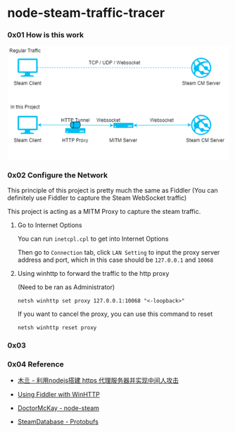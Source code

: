 # node-steam-traffic-tracer

### 0x01 How is this work

![how-this-work](/document/how-this-work-chart.png)

### 0x02 Configure the Network
This principle of this project is pretty much the same as Fiddler
(You can definitely use Fiddler to capture the Steam WebSocket traffic)

This project is acting as a MITM Proxy to capture the steam traffic.

1. Go to Internet Options
    
    You can run `inetcpl.cpl` to get into Internet Options
   
    Then go to `Connection` tab, click `LAN Setting` to input the
    proxy server address and port, which in this case should be
    `127.0.0.1` and `10068`

2. Using winhttp to forward the traffic to the http proxy
    
    (Need to be ran as Administrator)
    ```shell script
    netsh winhttp set proxy 127.0.0.1:10068 "<-loopback>"
    ```
    If you want to cancel the proxy, you can use this command to reset
    ```shell script
    netsh winhttp reset proxy
    ```

### 0x03

### 0x04 Reference
- [木亖 - 利用nodejs搭建 https 代理服务器并实现中间人攻击](https://juejin.im/post/5cce881ef265da036902a934)

- [Using Fiddler with WinHTTP](https://www.telerik.com/blogs/using-fiddler-with-winhttp)

- [DoctorMcKay - node-steam](https://github.com/DoctorMcKay/node-steam-user)

- [SteamDatabase - Protobufs](https://github.com/SteamDatabase/Protobufs)